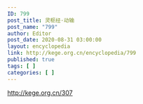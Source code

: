 ```yaml
---
ID: 799
post_title: 灵枢经·动输
post_name: "799"
author: Editor
post_date: 2020-08-31 03:00:00
layout: encyclopedia
link: http://kege.org.cn/encyclopedia/799
published: true
tags: [ ]
categories: [ ]
---
```

http://kege.org.cn/307